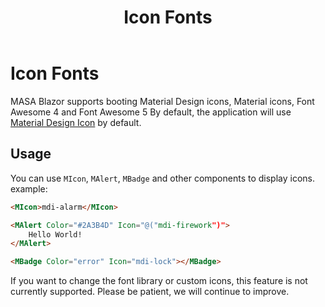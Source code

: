 ﻿---
title: Icon Fonts
---

# Icon Fonts

MASA Blazor supports booting Material Design icons, Material icons, Font Awesome 4 and Font Awesome 5 By default, the application will use <a href="https://materialdesignicons.com" target="_blank">Material Design Icon</a> by default.

## Usage

You can use `MIcon`, `MAlert`, `MBadge` and other components to display icons. example:

```html
<MIcon>mdi-alarm</MIcon>

<MAlert Color="#2A3B4D" Icon="@("mdi-firework")">
    Hello World!
</MAlert>

<MBadge Color="error" Icon="mdi-lock"></MBadge>
```

If you want to change the font library or custom icons, this feature is not currently supported. Please be patient, we will continue to improve.